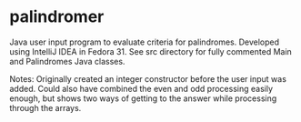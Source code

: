 # palindromer
Java user input program to evaluate criteria for palindromes.
Developed using IntelliJ IDEA in Fedora 31. See src directory for fully commented Main and Palindromes Java classes.

Notes: 
Originally created an integer constructor before the user input was added. Could also have combined the even and odd processing easily enough, 
but shows two ways of getting to the answer while processing through the arrays.
